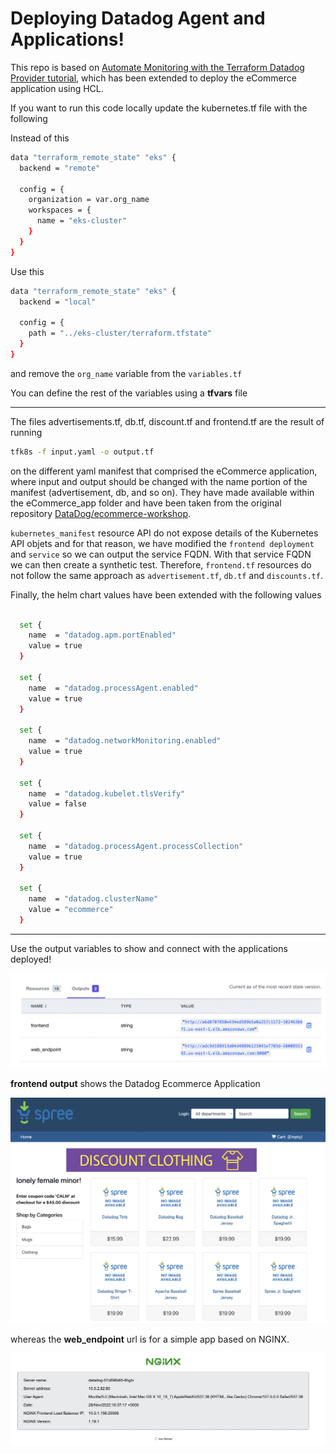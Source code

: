 # Deploying Datadog Agent and Applications!

This repo is based on [Automate Monitoring with the Terraform Datadog Provider tutorial](https://developer.hashicorp.com/terraform/tutorials/applications/datadog-provider), which has been extended to deploy the eCommerce application using HCL.

If you want to run this code locally update the kubernetes.tf file with the following

Instead of this

```bash
data "terraform_remote_state" "eks" {
  backend = "remote"

  config = {
    organization = var.org_name
    workspaces = {
      name = "eks-cluster"
    }
  }
}
```

Use this

```bash
data "terraform_remote_state" "eks" {
  backend = "local"

  config = {
    path = "../eks-cluster/terraform.tfstate"
  }
}
```

and remove the `org_name` variable from the `variables.tf`

You can define the rest of the variables using a **tfvars** file

---

The files advertisements.tf, db.tf, discount.tf and frontend.tf are the result of running

```bash
tfk8s -f input.yaml -o output.tf
```

on the different yaml manifest that comprised the eCommerce application, where input and output should be changed with the name portion of the manifest (advertisement, db, and so on). They have made available within the eCommerce_app folder and have been taken from the original repository [DataDog/ecommerce-workshop](https://github.com/DataDog/ecommerce-workshop/tree/main/deploy/generic-k8s/ecommerce-app).

`kubernetes_manifest` resource API do not expose details of the Kubernetes API objets and for that reason, we have modified the `frontend deployment` and `service` so we can output the service FQDN. With that service FQDN we can then create a synthetic test. Therefore, `frontend.tf` resources do not follow the same approach as `advertisement.tf`, `db.tf` and `discounts.tf`.

Finally, the helm chart values have been extended with the following values

```bash

  set {
    name  = "datadog.apm.portEnabled"
    value = true
  }

  set {
    name  = "datadog.processAgent.enabled"
    value = true
  }

  set {
    name  = "datadog.networkMonitoring.enabled"
    value = true
  }

  set {
    name  = "datadog.kubelet.tlsVerify"
    value = false
  }

  set {
    name  = "datadog.processAgent.processCollection"
    value = true
  }

  set {
    name  = "datadog.clusterName"
    value = "ecommerce"
  }
```

---

Use the output variables to show and connect with the applications deployed!

![1669636063030](image/README/1669636063030.png)

**frontend output** shows the Datadog Ecommerce Application

![1669636094286](image/README/1669636094286.png)

whereas the **web_endpoint** url is for a simple app based on NGINX.

![1669636168299](image/README/1669636168299.png)
